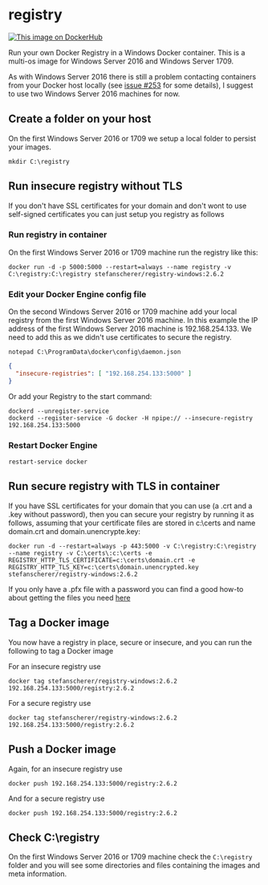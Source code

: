 # registry
[![This image on DockerHub](https://img.shields.io/docker/pulls/stefanscherer/registry-windows.svg)](https://hub.docker.com/r/stefanscherer/registry-windows/)

Run your own Docker Registry in a Windows Docker container. This is a multi-os image for Windows Server 2016 and Windows Server 1709.

As with Windows Server 2016 there is still a problem contacting containers from your Docker host locally (see [issue #253](https://github.com/Microsoft/Virtualization-Documentation/issues/253) for some details), I suggest to use two Windows Server 2016 machines for now.

## Create a folder on your host

On the first Windows Server 2016 or 1709 we setup a local folder to persist your images.

```
mkdir C:\registry
```

## Run insecure registry without TLS

If you don't have SSL certificates for your domain and don't wont to use self-signed certificates you can just setup you registry as follows

### Run registry in container

On the first Windows Server 2016 or 1709 machine run the registry like this:

```
docker run -d -p 5000:5000 --restart=always --name registry -v C:\registry:C:\registry stefanscherer/registry-windows:2.6.2
```

### Edit your Docker Engine config file

On the second Windows Server 2016 or 1709 machine add your local registry from the first Windows Server 2016 machine. In this example the IP address of the first Windows Server 2016 machine is 192.168.254.133. We need to add this as we didn't use certificates to secure the registry.

```
notepad C:\ProgramData\docker\config\daemon.json
```

```json
{
  "insecure-registries": [ "192.168.254.133:5000" ]
}
```

Or add your Registry to the start command:

```
dockerd --unregister-service
dockerd --register-service -G docker -H npipe:// --insecure-registry 192.168.254.133:5000
```

### Restart Docker Engine

```
restart-service docker
```

## Run secure registry with TLS in container

If you have SSL certificates for your domain that you can use (a .crt and a .key without password), then you can secure your registry by running it as follows, assuming that your certificate files are stored in c:\certs and name domain.crt and domain.unencrypte.key:

```docker run -d --restart=always -p 443:5000 -v C:\registry:C:\registry  --name registry -v C:\certs\:c:\certs -e REGISTRY_HTTP_TLS_CERTIFICATE=c:\certs\domain.crt -e REGISTRY_HTTP_TLS_KEY=c:\certs\domain.unencrypted.key stefanscherer/registry-windows:2.6.2```

If you only have a .pfx file with a password you can find a good how-to about getting the files you need [here](https://www.markbrilman.nl/2011/08/howto-convert-a-pfx-to-a-seperate-key-crt-file/)


## Tag a Docker image

You now have a registry in place, secure or insecure, and you can run the following to tag a Docker image

For an insecure registry use
```
docker tag stefanscherer/registry-windows:2.6.2 192.168.254.133:5000/registry:2.6.2
```

For a secure registry use
```
docker tag stefanscherer/registry-windows:2.6.2 192.168.254.133:5000/registry:2.6.2
```

## Push a Docker image

Again, for an insecure registry use
```
docker push 192.168.254.133:5000/registry:2.6.2
```

And for a secure registry use
```
docker push 192.168.254.133:5000/registry:2.6.2
```

## Check C:\registry

On the first Windows Server 2016 or 1709 machine check the `C:\registry` folder and you will see some directories and files containing the images and meta information.
